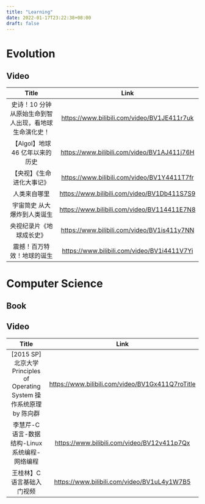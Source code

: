 ```yaml
---
title: "Learning"
date: 2022-01-17T23:22:38+08:00
draft: false
---
```


# Evolution

## Video

|                         Title                         |                    Link                     |
| :---------------------------------------------------: | :-----------------------------------------: |
| 史诗！10 分钟从原始生命到智人出现，看地球生命演化史！ | https://www.bilibili.com/video/BV1JE411r7uk |
|            【Algol】地球 46 亿年以来的历史            | https://www.bilibili.com/video/BV1AJ411j76H |
|              【央视】《生命进化大事记》               | https://www.bilibili.com/video/BV1Y4411T7fr |
|                     人类来自哪里                      | https://www.bilibili.com/video/BV1Db411S7S9 |
|              宇宙简史 从大爆炸到人类诞生              | https://www.bilibili.com/video/BV114411E7N8 |
|               央视纪录片《地球成长史》                | https://www.bilibili.com/video/BV1is411y7NN |
|              震撼！百万特效！地球的诞生               | https://www.bilibili.com/video/BV1i4411V7Yi |

# Computer Science

## Book

## Video

|                                  Title                                   |                       Link                       |
| :----------------------------------------------------------------------: | :----------------------------------------------: |
| [2015 SP] 北京大学 Principles of Operating System 操作系统原理 by 陈向群 | https://www.bilibili.com/video/BV1Gx411Q7roTitle |
|              李慧芹-C 语言-数据结构-Linux 系统编程-网络编程              |   https://www.bilibili.com/video/BV12v411p7Qx    |
|                        王桂林】C 语言基础入门视频                        |   https://www.bilibili.com/video/BV1uL4y1W7B5    |
